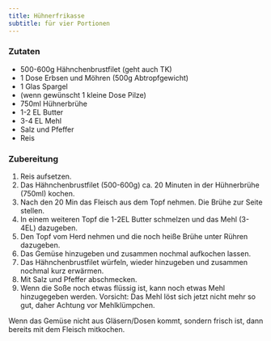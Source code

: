 ```yaml
---
title: Hühnerfrikasse
subtitle: für vier Portionen
---
```


### Zutaten
* 500-600g Hähnchenbrustfilet (geht auch TK)
* 1 Dose Erbsen und Möhren (500g Abtropfgewicht)
* 1 Glas Spargel
* (wenn gewünscht 1 kleine Dose Pilze)
* 750ml Hühnerbrühe
* 1-2 EL Butter
* 3-4 EL Mehl
* Salz und Pfeffer
* Reis

### Zubereitung
1. Reis aufsetzen.
1. Das Hähnchenbrustfilet (500-600g) ca. 20 Minuten in der Hühnerbrühe (750ml) kochen.
1. Nach den 20 Min das Fleisch aus dem Topf nehmen. Die Brühe zur Seite stellen.
1. In einem weiteren Topf die 1-2EL Butter schmelzen und das Mehl (3-4EL) dazugeben.
1. Den Topf vom Herd nehmen und die noch heiße Brühe unter Rühren dazugeben.
1. Das Gemüse hinzugeben und zusammen nochmal aufkochen lassen.
1. Das Hähnchenbrustfilet würfeln, wieder hinzugeben und zusammen nochmal kurz erwärmen.
1. Mit Salz und Pfeffer abschmecken.
1. Wenn die Soße noch etwas flüssig ist, kann noch etwas Mehl hinzugegeben werden. Vorsicht: Das Mehl löst sich jetzt nicht mehr so gut, daher Achtung vor Mehlklümpchen.

Wenn das Gemüse nicht aus Gläsern/Dosen kommt, sondern frisch ist, dann bereits mit dem Fleisch mitkochen.

